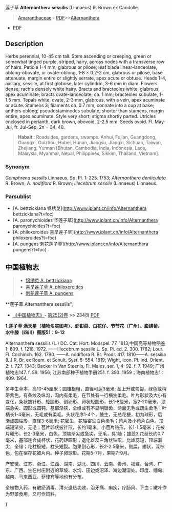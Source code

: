 莲子草 **Alternanthera sessilis** (Linnaeus) R. Brown ex Candolle

> [Amaranthaceae](http://www.iplant.cn/info/Amaranthaceae?t=foc) - [PDF](http://www.iplant.cn/foc/pdf/Amaranthaceae.pdf)>>[Alternanthera](http://www.iplant.cn/info/Alternanthera?t=foc)
 - [PDF](http://www.iplant.cn/foc/pdf/Alternanthera.pdf)

## Description

Herbs perennial, 10-45 cm tall. Stem ascending or creeping, green or somewhat tinged purple, striped, hairy, across nodes with a transverse row of hairs. Petiole 1-4 mm, glabrous or pilose; leaf blade linear-lanceolate, oblong-obovate, or ovate-oblong, 1-8 × 0.2-2 cm, glabrous or pilose, base attenuate, margin entire or slightly serrate, apex acute or obtuse. Heads 1-4, axillary, sessile, at first globose, later cylindric, 3-6 mm in diam. Flowers dense; rachis densely white hairy. Bracts and bracteoles white, glabrous, apex acuminate; bracts ovate-lanceolate, ca. 1 mm; bracteoles subulate, 1-1.5 mm. Tepals white, ovate, 2-3 mm, glabrous, with a vein, apex acuminate or acute. Stamens 3; filaments ca. 0.7 mm, connate into a cup at base; anthers oblong; pseudostaminodes subulate, shorter than stamens, margin entire, apex acuminate. Style very short; stigma shortly parted. Utricles enclosed in perianth, dark brown, obovoid, 2-2.5 mm. Seeds ovoid. Fl. May-Jul, fr. Jul-Sep. 2n = 34, 40.

> **Habait** : 
> Roadsides, gardens, swamps. Anhui, Fujian, Guangdong, Guangxi, Guizhou, Hubei, Hunan, Jiangsu, Jiangxi, Sichuan, Taiwan, Zhejiang, Yunnan [Bhutan, Cambodia, India, Indonesia, Laos, Malaysia, Myanmar, Nepal, Philippines, Sikkim, Thailand, Vietnam].

### Synonym
*Gomphrena* *sessilis* Linnaeus, Sp. Pl. 1: 225. 1753; *Alternanthera* *denticulata* R. Brown; *A*. *nodiflora* R. Brown; *Illecebrum* *sessile* (Linnaeus) Linnaeus.

### Parsublist

* [A.  bettzickiana  锦绣苋](http://www.iplant.cn/info/Alternanthera bettzickiana?t=foc)
* [A.  paronychioides  华莲子草](http://www.iplant.cn/info/Alternanthera paronychioides?t=foc)
* [A.  philoxeroides  喜旱莲子草](http://www.iplant.cn/info/Alternanthera philoxeroides?t=foc)
* [A.  pungens  刺花莲子草](http://www.iplant.cn/info/Alternanthera pungens?t=foc)

## 中国植物志

> * [锦绣苋  A.  bettzickiana](Alternanthera-bettzickiana-锦绣苋.md)
> * [喜旱莲子草  A.  philoxeroides](Alternanthera-philoxeroides-喜旱莲子草.md)
> * [刺花莲子草  A.  pungens](Alternanthera-pungens-刺花莲子草.md)

**莲子草 Alternanthera sessilis",

* [《中国植物志》](http://www.iplant.cn/frps)- [第25(2)卷](http://www.iplant.cn/frps/vol/25(2)) >> 234页 [PDF](http://www.iplant.cn/frps/pdf/25(2)/234.pdf)

**1.莲子草 满天星（植物名实图考）、虾钳菜、白花仔、节节花（广州）、膨蜞菊、水牛膝（四川）图版51：9-12**

Alternanthera sessilis (L.) DC. Cat. Hort. Monspel. 77. 1813;中国高等植物图鉴1: 609. f. 1218. 1972. ——Illecebrum sessile L. Sp. Pl. ed. 2. 300. 1762; Lour. Fl. Cochinch. 162. 1790. ——A. nodiflora R. Br. Prodr. 417. 1810——A. sessilia (L.) R. Br. ex Roem. et Schult. Syst. 5: 554. 1819; Wight, Icon. Pl. Ind. Orient. 2: t. 727. 1843; Backer in Van Steenis, Fl. Males. ser. 1, 4: 92. f. 7. 1949; 广州植物志147. f. 59. 1956; 江苏南部种子植物手册251. f. 393. 1959；海南植物志1：409. 1964.

多年生草本，高10-45厘米；圆锥根粗，直径可达3毫米; 茎上升或匍匐，绿色或稍带紫色，有条纹及纵沟，沟内有柔毛，在节处有一行横生柔毛。叶片形状及大小有变化，条状披针形、矩圆形、倒卵形、卵状矩圆形，长1-8厘米，宽2-20毫米，顶端急尖、圆形或圆钝，基部渐狭，全缘或有不显明锯齿，两面无毛或疏生柔毛；叶柄长1-4毫米，无毛或有柔毛。头状花序1-4个，腋生，无总花梗，初为球形，后渐成圆柱形，直径3-6毫米; 花密生，花轴密生白色柔毛；苞片及小苞片白色，顶端短渐尖，无毛；苞片卵状披针形，长约1毫米，小苞片钻形，长1-1.5毫米；花被片卵形，长2-3毫米，白色，顶端渐尖或急尖，无毛，具1脉；雄蕊3,花丝长约0.7毫米，基部连合成杯状，花药矩圆形；退化雄蕊三角状钻形，比雄蕊短，顶端渐尖，全缘；花柱极短，柱头短裂。胞果倒心形，长2-2.5毫米，侧扁，翅状，深棕色，包在宿存花被片内。种子卵球形。花期5-7月，果期7-9月。

产安徽、江苏、浙江、江西、湖南、湖北、四川、云南、贵州、福建、台湾、广东、广西。生在村庄附近的草坡、水沟、田边或沼泽、海边潮湿处。印度、缅甸、越南、马来西亚、菲律宾等地也有分布。

全植物入药，有散瘀消毒、清火退热功效，治牙痛、痢疾，疗肠风、下血；嫩叶作为野菜食用，又可作饲料。

}